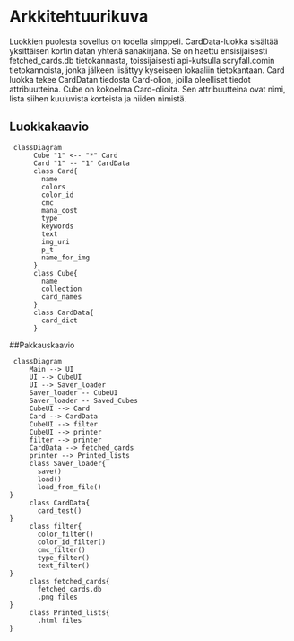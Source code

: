# Arkkitehtuurikuva

Luokkien puolesta sovellus on todella simppeli. CardData-luokka sisältää yksittäisen kortin datan yhtenä sanakirjana. Se on haettu ensisijaisesti fetched_cards.db tietokannasta, toissijaisesti api-kutsulla scryfall.comin tietokannoista, jonka jälkeen lisättyy kyseiseen lokaaliin tietokantaan.
Card luokka tekee CardDatan tiedosta Card-olion, joilla oleelliset tiedot attribuutteina. Cube on kokoelma Card-olioita. Sen attribuutteina ovat nimi, lista siihen kuuluvista korteista ja niiden nimistä. 


## Luokkakaavio

```mermaid
 classDiagram
      Cube "1" <-- "*" Card
      Card "1" -- "1" CardData
      class Card{
        name
        colors
        color_id
        cmc
        mana_cost
        type
        keywords
        text
        img_uri
        p_t
        name_for_img          
      }
      class Cube{
        name
        collection
        card_names
      }
      class CardData{
        card_dict
      }
```

##Pakkauskaavio


```mermaid
 classDiagram
     Main --> UI
     UI --> CubeUI
     UI --> Saver_loader
     Saver_loader -- CubeUI
     Saver_loader -- Saved_Cubes
     CubeUI --> Card
     Card --> CardData
     CubeUI --> filter
     CubeUI --> printer
     filter --> printer
     CardData --> fetched_cards
     printer --> Printed_lists
     class Saver_loader{
       save()
       load()
       load_from_file()
}
     class CardData{
       card_test()
}
     class filter{
       color_filter()
       color_id_filter()
       cmc_filter()
       type_filter()
       text_filter()
}
     class fetched_cards{
       fetched_cards.db
       .png files
}
     class Printed_lists{
       .html files
}
```
